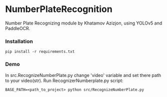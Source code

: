 # NumberPlateRecognition

Number Plate Recognizing module by Khatamov Azizjon, using YOLOv5 and PaddleOCR.

### Installation
```commandline
pip install -r requirements.txt
```

### Demo 
In src.RecognizeNumberPlate.py change 'video' variable and set there path to your video(str).
Run RecognizerNumberplate.py script:
```commandline
BASE_PATH=<path_to_project> python src/RecognizeNumberPlate.py 
```